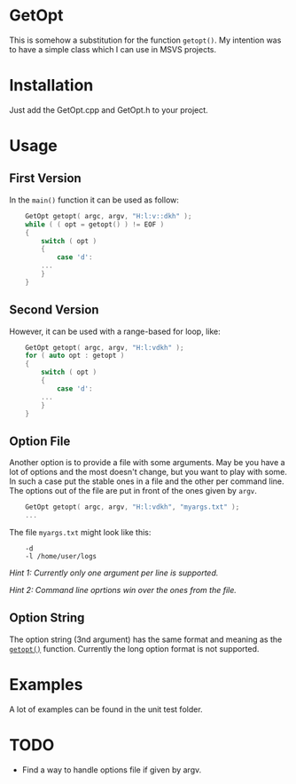 GetOpt
======
This is somehow a substitution for the function `getopt()`.
My intention was to have a simple class which I can use in MSVS projects.

Installation
============
Just add the GetOpt.cpp and GetOpt.h to your project.

Usage
=====

## First Version ##
In the `main()` function it can be used as follow: 
```CPP
    GetOpt getopt( argc, argv, "H:l:v::dkh" );
    while ( ( opt = getopt() ) != EOF )
    {
        switch ( opt )
        {
			case 'd':
		...
		}
	}
```

## Second Version ##
However, it can be used with a range-based for loop, like:

```CPP
    GetOpt getopt( argc, argv, "H:l:vdkh" );
    for ( auto opt : getopt )
    {
        switch ( opt )
        {
			case 'd':
		...
		}
    }
```
## Option File ##
Another option is to provide a file with some arguments. May be you have a lot of options and the most
doesn't change, but you want to play with some. In such a case put the stable ones in a file and the other
per command line. The options out of the file are put in front of the ones given by `argv`.
```CPP
    GetOpt getopt( argc, argv, "H:l:vdkh", "myargs.txt" );
	...
```
The file `myargs.txt` might look like this:
```
	-d
	-l /home/user/logs
```
*Hint 1: Currently only one argument per line is supported.*

*Hint 2: Command line oprtions win over the ones from the file.*

## Option String ##
The option string (3nd argument) has the same format and meaning as the [`getopt()`](http://man7.org/linux/man-pages/man3/getopt.3.html) function.
Currently the long option format is not supported.

Examples
========
A lot of examples can be found in the unit test folder.

TODO
====
- Find a way to handle options file if given by argv. 
